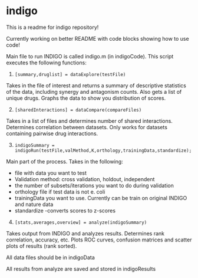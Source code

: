 # indigo
This is a readme for indigo repository!

Currently working on better README with code blocks showing how to use code!

Main file to run INDIGO is called indigo.m (in indigoCode). This script executes the following functions:

1. `[summary,druglist] = dataExplore(testFile)`

Takes in the file of interest and returns a summary of descriptive statistics of the data, including synergy and antagonism counts. Also gets a list of unique drugs. Graphs the data to show you distribution of scores.

2. `[sharedInteractions] = dataCompare(compareFiles)`

Takes in a list of files and determines number of shared interactions. Determines correlation between datasets. Only works for datasets containing pairwise drug interactions.

3. `indigoSummary = indigoRun(testFile,valMethod,K,orthology,trainingData,standardize);`

Main part of the process. Takes in the following:
- file with data you want to test
- Validation method: cross validation, holdout, independent
- the number of subsets/iterations you want to do during validation
- orthology file if test data is not e. coli
- trainingData you want to use. Currently can be train on original INDIGO and nature data
- standardize -converts scores to z-scores

4. `[stats,averages,overview] = analyze(indigoSummary)`

Takes output from INDIGO and analyzes results. Determines rank correlation, accuracy, etc. Plots ROC curves, confusion matrices and scatter plots of results (rank sorted).

All data files should be in indigoData

All results from analyze are saved and stored in indigoResults
